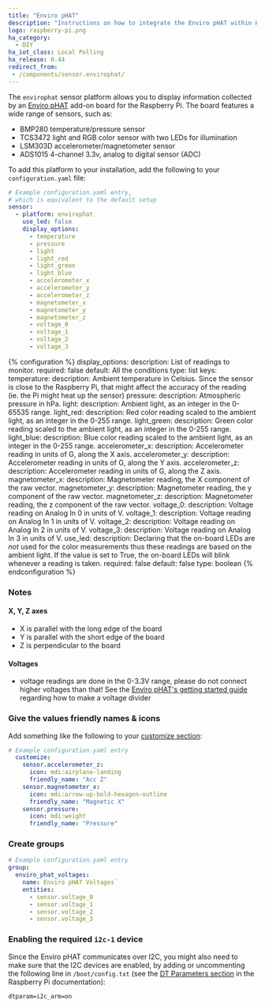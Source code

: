 ```yaml
---
title: "Enviro pHAT"
description: "Instructions on how to integrate the Enviro pHAT within Home Assistant."
logo: raspberry-pi.png
ha_category:
  - DIY
ha_iot_class: Local Polling
ha_release: 0.44
redirect_from:
 - /components/sensor.envirophat/
---
```


The `envirophat` sensor platform allows you to display information collected by an [Enviro pHAT](https://shop.pimoroni.com/products/enviro-phat) add-on board for the Raspberry Pi. The board features a wide range of sensors, such as:

- BMP280 temperature/pressure sensor
- TCS3472 light and RGB color sensor with two LEDs for illumination
- LSM303D accelerometer/magnetometer sensor
- ADS1015 4-channel 3.3v, analog to digital sensor (ADC)

To add this platform to your installation, add the following to your `configuration.yaml` file:

```yaml
# Example configuration.yaml entry,
# which is equivalent to the default setup
sensor:
  - platform: envirophat
    use_led: false
    display_options:
      - temperature
      - pressure
      - light
      - light_red
      - light_green
      - light_blue
      - accelerometer_x
      - accelerometer_y
      - accelerometer_z
      - magnetometer_x
      - magnetometer_y
      - magnetometer_z
      - voltage_0
      - voltage_1
      - voltage_2
      - voltage_3
```

{% configuration %}
display_options:
  description: List of readings to monitor.
  required: false
  default: All the conditions
  type: list
  keys:
    temperature:
      description: Ambient temperature in Celsius. Since the sensor is close to the Raspberry Pi, that might affect the accuracy of the reading (ie. the Pi might heat up the sensor)
    pressure:
      description: Atmospheric pressure in hPa.
    light:
      description: Ambient light, as an integer in the 0-65535 range.
    light_red:
      description: Red color reading scaled to the ambient light, as an integer in the 0-255 range.
    light_green:
      description: Green color reading scaled to the ambient light, as an integer in the 0-255 range.
    light_blue:
      description: Blue color reading scaled to the ambient light, as an integer in the 0-255 range.
    accelerometer_x:
      description: Accelerometer reading in units of G, along the X axis.
    accelerometer_y:
      description: Accelerometer reading in units of G, along the Y axis.
    accelerometer_z:
      description: Accelerometer reading in units of G, along the Z axis.
    magnetometer_x:
      description: Magnetometer reading, the X component of the raw vector.
    magnetometer_y:
      description: Magnetometer reading, the y component of the raw vector.
    magnetometer_z:
      description: Magnetometer reading, the z component of the raw vector.
    voltage_0:
      description: Voltage reading on Analog In 0 in units of V.
    voltage_1:
      description: Voltage reading on Analog In 1 in units of V.
    voltage_2:
      description: Voltage reading on Analog In 2 in units of V.
    voltage_3:
      description: Voltage reading on Analog In 3 in units of V.
use_led:
  description: Declaring that the on-board LEDs are *not* used for the color measurements thus these readings are based on the ambient light. If the value is set to True, the on-board LEDs will blink whenever a reading is taken.
  required: false
  default: false
  type: boolean
{% endconfiguration %}

### Notes

#### X, Y, Z axes

- X is parallel with the long edge of the board
- Y is parallel with the short edge of the board
- Z is perpendicular to the board

#### Voltages

- voltage readings are done in the 0-3.3V range, please do not connect higher voltages than that! See the [Enviro pHAT's getting started guide](https://learn.pimoroni.com/tutorial/sandyj/getting-started-with-enviro-phat) regarding how to make a voltage divider

### Give the values friendly names & icons

Add something like the following to your [customize section](/docs/configuration/customizing-devices/):

```yaml
# Example configuration.yaml entry
  customize:
    sensor.accelerometer_z:
      icon: mdi:airplane-landing
      friendly_name: "Acc Z"
    sensor.magnetometer_x:
      icon: mdi:arrow-up-bold-hexagon-outline
      friendly_name: "Magnetic X"
    sensor.pressure:
      icon: mdi:weight
      friendly_name: "Pressure"
```

### Create groups

```yaml
# Example configuration.yaml entry
group:
  enviro_phat_voltages:
    name: Enviro pHAT Voltages`
    entities:
      - sensor.voltage_0
      - sensor.voltage_1
      - sensor.voltage_2
      - sensor.voltage_3
```

### Enabling the required `i2c-1` device

Since the Enviro pHAT communicates over I2C, you might also need to make sure that the I2C devices are enabled, by adding or uncommenting the following line in `/boot/config.txt` (see the [DT Parameters section](https://www.raspberrypi.org/documentation/configuration/device-tree.md) in the Raspberry Pi documentation):

```
dtparam=i2c_arm=on
```
